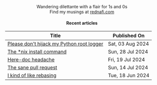 <div align="center">
Wandering dilettante with a flair for 1s and 0s <br>
Find my musings at <a href="https://rednafi.com/" rel="me">rednafi.com</a>
<div>

#### Recent articles

| Title | Published On |
| ----- | ------------ |
| [Please don't hijack my Python root logger](https://rednafi.com/python/no_hijack_root_logger/) | Sat, 03 Aug 2024 |
| [The *nix install command](https://rednafi.com/misc/install/) | Sun, 28 Jul 2024 |
| [Here-doc headache](https://rednafi.com/misc/heredoc_headache/) | Fri, 19 Jul 2024 |
| [The sane pull request](https://rednafi.com/misc/sane_pull_request/) | Sun, 14 Jul 2024 |
| [I kind of like rebasing](https://rednafi.com/misc/on_rebasing/) | Tue, 18 Jun 2024 |
